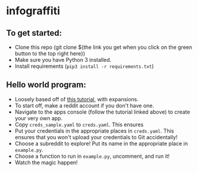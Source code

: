 # infograffiti

## To get started:
- Clone this repo (git clone ${the link you get when you click on the green button to the top right here})
- Make sure you have Python 3 installed.
- Install requirements (`pip3 install -r requirements.txt`)

## Hello world program:
- Loosely based off of [this tutorial](https://www.storybench.org/how-to-scrape-reddit-with-python/), with expansions.
- To start off, make a reddit account if you don't have one.
- Navigate to the apps console (follow the tutorial linked above) to create your very own app.
- Copy `creds_sample.yaml` to `creds.yaml`. This ensures 
- Put your credentials in the appropriate places in `creds.yaml`. This ensures that you won't upload your credentials to Git accidentally!
- Choose a subreddit to explore! Put its name in the appropriate place in `example.py`. 
- Choose a function to run in `example.py`, uncomment, and run it!
- Watch the magic happen!


